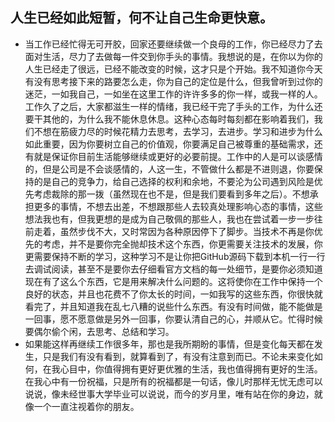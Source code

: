 ## 人生已经如此短暂，何不让自己生命更快意。
- 当工作已经忙得无可开胶，回家还要继续做一个良母的工作，你已经尽力了去面对生活，尽力了去做每一件交到你手头的事情。我想说的是，在你以为你的人生已经走了很远，已经不能改变的时候，这才只是个开始。我不知道你今天有没有思考接下来的路要怎么走，你为自己的定位是什么，但我曾听到过你的迷茫，一如我自己，一如坐在这里工作的许许多多的你一样，或我一样的人。工作久了之后，大家都滋生一样的情绪，我已经干完了手头的工作，为什么还要干其他的，为什么我不能休息休息。这种心态每时每刻都在影响着我们，我们不想在筋疲力尽的时候花精力去思考，去学习，去进步。学习和进步为什么如此重要，因为你要树立自己的价值观，你要满足自己被尊重的基础需求，还有就是保证你目前生活能够继续或更好的必要前提。工作中的人是可以谈感情的，但是公司是不会谈感情的，人这一生，不管做什么都是不进则退，你要保持的是自己的竞争力，给自己选择的权利和余地，不要沦为公司遇到风险是优先考虑裁除的那一拨（虽然现在也不是，但是我们要看到多年之后）。不想承担更多的事情，不想去出差，不想跟那些人去较真处理影响心态的事情，这些想法我也有，但我更想的是成为自己敬佩的那些人，我也在尝试着一步一步往前走着，虽然步伐不大，又时常因为各种原因停下了脚步。当技术不再是你优先的考虑，并不是要你完全抛却技术这个东西，你更需要关注技术的发展，你更需要保持不断的学习，这种学习不是让你把GitHub源码下载到本机一行一行去调试阅读，甚至不是要你去仔细看官方文档的每一处细节，是要你必须知道现在有了这么个东西，它是用来解决什么问题的。这将使你在工作中保持一个良好的状态，并且也花费不了你太长的时间，一如我写的这些东西，你很快就看完了，并且知道我在乱七八糟的说些什么东西。有没有时间做，能不能做是一回事，愿不愿意做是另外一回事，你要认清自己的心，并顺从它。忙得时候要偶尔偷个闲，去思考、总结和学习。
- 如果能这样再继续工作很多年，那也是我所期盼的事情，但是变化每天都在发生，只是我们有没有看到，就算看到了，有没有注意到而已。不论未来变化如何，在我心目中，你值得拥有更好更优雅的生活，我也值得拥有更好的生活。在我心中有一份祝福，只是所有的祝福都是一句话，像儿时那样无忧无虑可以说说，像未经世事大学毕业可以说说，而今的岁月里，唯有站在你的身边，就像一个一直注视着你的朋友。